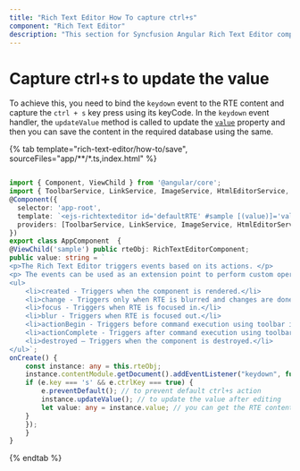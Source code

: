 ```yaml
---
title: "Rich Text Editor How To capture ctrl+s"
component: "Rich Text Editor"
description: "This section for Syncfusion Angular Rich Text Editor component explains how to capture the ctrl+s to update the value."
---
```


# Capture ctrl+s to update the value

To achieve this, you need to bind the `keydown` event to the RTE content and capture the `ctrl + s` key press using its keyCode.
In the `keydown` event handler, the `updateValue` method is called to update the [`value`](../../api/rich-text-editor/#value) property and then you can save the content in the required database using the same.

{% tab template="rich-text-editor/how-to/save", sourceFiles="app/**/*.ts,index.html" %}

```typescript

import { Component, ViewChild } from '@angular/core';
import { ToolbarService, LinkService, ImageService, HtmlEditorService, RichTextEditorComponent } from '@syncfusion/ej2-angular-richtexteditor';
@Component({
  selector: 'app-root',
  template: `<ejs-richtexteditor id='defaultRTE' #sample [(value)]='value' (created)="onCreate($event)"></ejs-richtexteditor>`,
  providers: [ToolbarService, LinkService, ImageService, HtmlEditorService ]
})
export class AppComponent  {
@ViewChild('sample') public rteObj: RichTextEditorComponent;
public value: string = `
<p>The Rich Text Editor triggers events based on its actions. </p>
<p> The events can be used as an extension point to perform custom operations.</p>
<ul>
    <li>created - Triggers when the component is rendered.</li>
    <li>change - Triggers only when RTE is blurred and changes are done to the content.</li>
    <li>focus - Triggers when RTE is focused in.</li>
    <li>blur - Triggers when RTE is focused out.</li>
    <li>actionBegin - Triggers before command execution using toolbar items or executeCommand method.</li>
    <li>actionComplete - Triggers after command execution using toolbar items or executeCommand method.</li>
    <li>destroyed – Triggers when the component is destroyed.</li>
</ul>`;
onCreate() {
    const instance: any = this.rteObj;
    instance.contentModule.getDocument().addEventListener("keydown", function(e: any): void {
    if (e.key === 's' && e.ctrlKey === true) {
        e.preventDefault(); // to prevent default ctrl+s action
        instance.updateValue(); // to update the value after editing
        let value: any = instance.value; // you can get the RTE content to save in the desired database
    }
    });
    }
}

```

{% endtab %}
